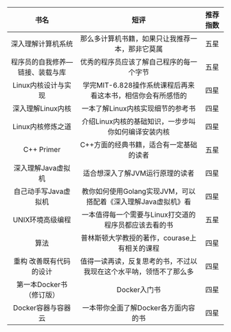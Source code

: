 |        书名        |                  短评                   | 推荐指数 |
| :--------------: | :-----------------------------------: | :--: |
|    深入理解计算机系统     |       那么多计算机书籍，如果只让我推荐一本，那非它莫属        |  五星  |
| 程序员的自我修养—链接、装载与库 |         优秀的程序员应该了解自己程序的每一个字节          |  五星  |
|   Linux内核设计与实现   |  学完MIT-6.828操作系统课程后再来看这本书，相信你会有所感悟的   |  四星  |
|   深入理解Linux内核    |          一本了解Linux内核实现细节的参考书          |  四星  |
|   Linux内核修炼之道    |     介绍Linux内核的基础知识，一步步叫你如何编译安装内核      |  四星  |
|    C++ Primer    |         C++方面的经典书籍，适合有一定基础的读者         |  五星  |
|   深入理解Java虚拟机    |           适合想深入了解JVM运行原理的读者           |  四星  |
|   自己动手写Java虚拟机   | 教你如何使用Golang实现JVM，可以搭配着《深入理解Java虚拟机》看 |  四星  |
|    UNIX环境高级编程    |     一本值得每一个需要与Linux打交道的程序员都应该去看的书     |  五星  |
|        算法        |      普林斯顿大学教授的著作，courase上有相关的课程       |  四星  |
|   重构 改善既有代码的设计   |   值得一读再读，反复思考的书，不过以我现在这个水平呐，领悟不了那么多   |  四星  |
| 第一本Docker书（修订版）  |               Docker入门书               |  四星  |
|   Docker容器与容器云   |         一本带你全面了解Docker各方面内容的书         |  四星  |



